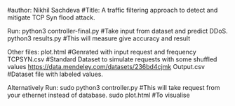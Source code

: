 #author: Nikhil Sachdeva
#Title:  A traffic filtering approach to detect and mitigate TCP Syn flood attack.

Run:
python3 controller-final.py   #Take input from dataset and predict DDoS.
python3 results.py            #This will measure give accuracy and result

Other files:
plot.html                     #Genrated with input request and frequency
TCPSYN.csv                    #Standard Dataset to simulate requests with some shuffled values https://data.mendeley.com/datasets/236bd4cjmk
Output.csv                    #Dataset file with labeled values.

Alternatively Run:
sudo python3 controller.py    #This will take request from your ethernet instead of database.
sudo plot.html                #To visualise

